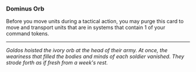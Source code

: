 ### **Dominus Orb**

Before you move units during a tactical action, you may purge this card to move and transport units that are in systems that contain 1 of your command tokens.

---

*Goldos hoisted the ivory orb at the head of their army. At once, the weariness that filled the bodies and minds of each soldier vanished. They strode forth as if fresh from a week's rest.*
